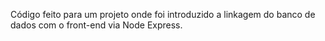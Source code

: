 Código feito para um projeto onde foi introduzido a linkagem do banco de dados com o front-end via Node Express.
